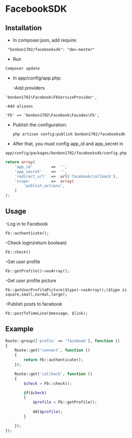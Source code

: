 FacebookSDK
===========

  Installation
------------
 * In composer.json, add require:
 ```
  "bonbon1702/facebooksdk": "dev-master"
 ```
 * Run
 ```
 Composer update
 ```

 * In app/config/app.php:
 
    -Add providers
  ```
  'bonbon1702\Facebook\FbServiceProvider',
  ```
    -Add aliases
  ```
  'Fb' => 'bonbon1702\Facebook\Facades\Fb',
  ```
  
  
* Publish the configuration:
  ```
  php artisan config:publish bonbon1702/facebooksdk
  ```
* After that, you must config app_id and app_secret in 
```
app/config/packages/bonbon1702/facebooksdk/config.php
```
```php
return array(
	'app_id'		=>	'',
	'app_secret'	=>	'',
	'redirect_url'	=>	url('facebook/callback'),
	'scope'			=>  array(
		'publish_actions',
	)
);
```
  
  
Usage
------------
-Log in to Facebook
```
Fb::authenticate();
```
-Check login(return boolean)
```
Fb::check()
```
-Get user profile
```
Fb::getProfile()->asArray();
```
-Get user profile picture
```
Fb::getUserProfilePicture($type)->asArray();($type is square,small,normal,large);
```
-Publish posts to facebook 
```
Fb::postToTimeLine($message, $link);
```



Example
------------
```php
Route::group(['prefix' => 'facebook'], function ()
{
	Route::get('connect', function ()
	{
		return Fb::authenticate();
	});

	Route::get('callback', function ()
	{
		$check = Fb::check();

		if($check)
		{
			$profile = Fb::getProfile();
			
			dd($profile);
		}

	});
});
```
